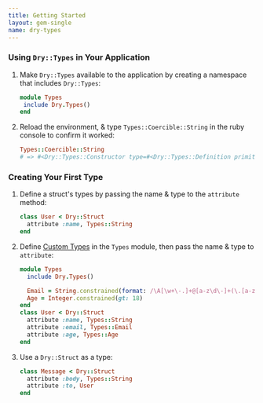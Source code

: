 ```yaml
---
title: Getting Started
layout: gem-single
name: dry-types
---
```


### Using `Dry::Types` in Your Application

1. Make `Dry::Types` available to the application by creating a namespace that includes `Dry::Types`:

    ```ruby
    module Types
     include Dry.Types()
    end
    ```
   
2. Reload the environment, & type `Types::Coercible::String` in the ruby console to confirm it worked:

    ``` ruby
    Types::Coercible::String
    # => #<Dry::Types::Constructor type=#<Dry::Types::Definition primitive=String options={}>>
    ```

### Creating Your First Type

1. Define a struct's types by passing the name & type to the `attribute` method:

    ```ruby
    class User < Dry::Struct
      attribute :name, Types::String
    end
    ```

2. Define [Custom Types](docs::custom-types) in the `Types` module, then pass the name & type to `attribute`:

    ```ruby
    module Types
      include Dry.Types()
    
      Email = String.constrained(format: /\A[\w+\-.]+@[a-z\d\-]+(\.[a-z]+)*\.[a-z]+\z/i)
      Age = Integer.constrained(gt: 18)
    end
    class User < Dry::Struct
      attribute :name, Types::String
      attribute :email, Types::Email
      attribute :age, Types::Age
    end
    ```

3. Use a `Dry::Struct` as a type:

    ```ruby
    class Message < Dry::Struct
      attribute :body, Types::String
      attribute :to, User
    end
    ```
